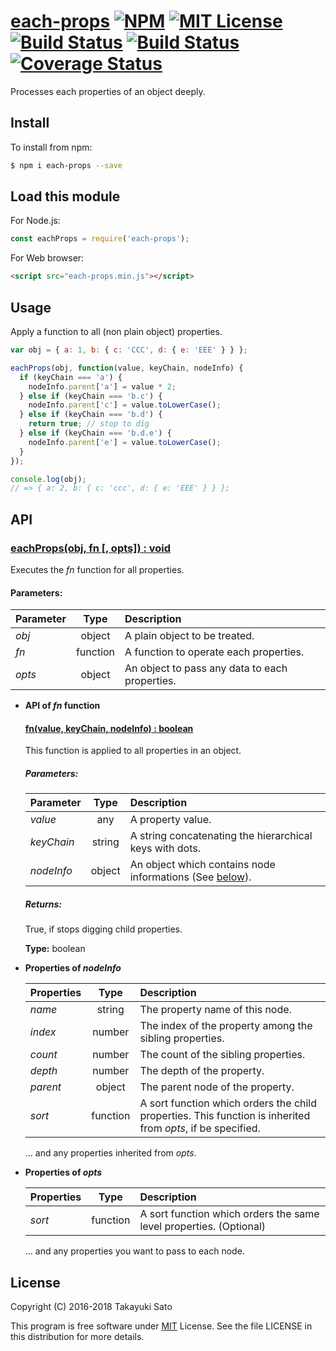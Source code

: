 # [each-props][repo-url] [![NPM][npm-img]][npm-url] [![MIT License][mit-img]][mit-url] [![Build Status][travis-img]][travis-url] [![Build Status][appveyor-img]][appveyor-url] [![Coverage Status][coverage-img]][coverage-url]

Processes each properties of an object deeply.

## Install

To install from npm:

```sh
$ npm i each-props --save
```

## Load this module

For Node.js:

```js
const eachProps = require('each-props');
```

For Web browser:

```html
<script src="each-props.min.js"></script>
```

## Usage

Apply a function to all (non plain object) properties.

```js
var obj = { a: 1, b: { c: 'CCC', d: { e: 'EEE' } } };

eachProps(obj, function(value, keyChain, nodeInfo) {
  if (keyChain === 'a') {
    nodeInfo.parent['a'] = value * 2;
  } else if (keyChain === 'b.c') {
    nodeInfo.parent['c'] = value.toLowerCase();
  } else if (keyChain === 'b.d') {
    return true; // stop to dig
  } else if (keyChain === 'b.d.e') {
    nodeInfo.parent['e'] = value.toLowerCase();
  }
});

console.log(obj);
// => { a: 2, b: { c: 'ccc', d: { e: 'EEE' } } };
```

## API

### <u>eachProps(obj, fn [, opts]) : void</u>

Executes the *fn* function for all properties.

#### Parameters:

| Parameter   |  Type  | Description                                    |
|:------------|:------:|:-----------------------------------------------|
| *obj*       | object | A plain object to be treated.                  |
| *fn*        |function| A function to operate each properties.         |
| *opts*      | object | An object to pass any data to each properties. |

* **API of *fn* function**

    #### <u>fn(value, keyChain, nodeInfo) : boolean</u>

    This function is applied to all properties in an object.

    ##### Parameters:

    | Parameter   |  Type  | Description                                    |
    |:------------|:------:|:-----------------------------------------------|
    | *value*     | any    | A property value.                              |
    | *keyChain*  | string | A string concatenating the hierarchical keys with dots. |
    | *nodeInfo*  | object | An object which contains node informations (See [below](#nodeinfo)). |

    ##### Returns:

    True, if stops digging child properties.

    **Type:** boolean

<a name="nodeinfo"></a>

* **Properties of <i>nodeInfo</i>**

    | Properties   |  Type  | Description                              |
    |:-------------|:------:|:-----------------------------------------|
    | *name*       | string | The property name of this node.          |
    | *index*      | number | The index of the property among the sibling properties. |
    | *count*      | number | The count of the sibling properties.     |
    | *depth*      | number | The depth of the property.               |
    | *parent*     | object | The parent node of the property.         |
    | *sort*       |function| A sort function which orders the child properties. This function is inherited from *opts*, if be specified. |

    ... and any properties inherited from *opts*.

* **Properties of <i>opts</i>**

    | Properties   |  Type  | Description                              |
    |:-------------|:------:|:-----------------------------------------|
    | *sort*       |function| A sort function which orders the same level properties. (Optional) |

    ... and any properties you want to pass to each node.

## License

Copyright (C) 2016-2018 Takayuki Sato

This program is free software under [MIT][mit-url] License.
See the file LICENSE in this distribution for more details.

[repo-url]: https://github.com/sttk/each-props/
[npm-img]: https://img.shields.io/badge/npm-v1.3.2-blue.svg
[npm-url]: https://www.npmjs.org/package/each-props/
[mit-img]: https://img.shields.io/badge/license-MIT-green.svg
[mit-url]: https://opensource.org/licenses.MIT
[travis-img]: https://travis-ci.org/sttk/each-props.svg?branch=master
[travis-url]: https://travis-ci.org/sttk/each-props
[appveyor-img]: https://ci.appveyor.com/api/projects/status/github/sttk/each-props?branch=master&svg=true
[appveyor-url]: https://ci.appveyor.com/project/sttk/each-props
[coverage-img]: https://coveralls.io/repos/github/sttk/each-props/badge.svg?branch=master
[coverage-url]: https://coveralls.io/github/sttk/each-props?branch=master
